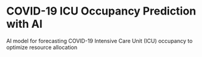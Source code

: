 # COVID-19 ICU Occupancy Prediction with AI
 AI model for forecasting COVID-19 Intensive Care Unit (ICU) occupancy to optimize resource allocation
